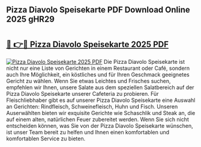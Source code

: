 ## Pizza Diavolo Speisekarte PDF Download Online 2025 gHR29

# <h2><a href="http://gcc53k.nevu.top/?p=Pizza+Diavolo+Speisekarte">🔗 👉🔴 Pizza Diavolo Speisekarte 2025 PDF</a></h2>

[![Pizza Diavolo Speisekarte 2025 PDF](https://i.imgur.com/dBaPXMq.png)](http://gcc53k.nevu.top/?p=Pizza+Diavolo+Speisekarte)
Die Pizza Diavolo Speisekarte ist nicht nur eine Liste von Gerichten in einem Restaurant oder Café, sondern auch Ihre Möglichkeit, ein köstliches und für Ihren Geschmack geeignetes Gericht zu wählen. Wenn Sie etwas Leichtes und Frisches suchen, empfehlen wir Ihnen, unsere Salate aus dem speziellen Salatbereich auf der Pizza Diavolo Speisekarte unserer Cafeteria zu probieren. Für Fleischliebhaber gibt es auf unserer Pizza Diavolo Speisekarte eine Auswahl an Gerichten: Rindfleisch, Schweinefleisch, Huhn und Fisch. Unseren Auserwählten bieten wir exquisite Gerichte wie Schaschlik und Steak an, die auf einem alten, natürlichen Feuer zubereitet werden. Wenn Sie sich nicht entscheiden können, was Sie von der Pizza Diavolo Speisekarte wünschen, ist unser Team bereit zu helfen und Ihnen einen komfortablen und komfortablen Service zu bieten.
